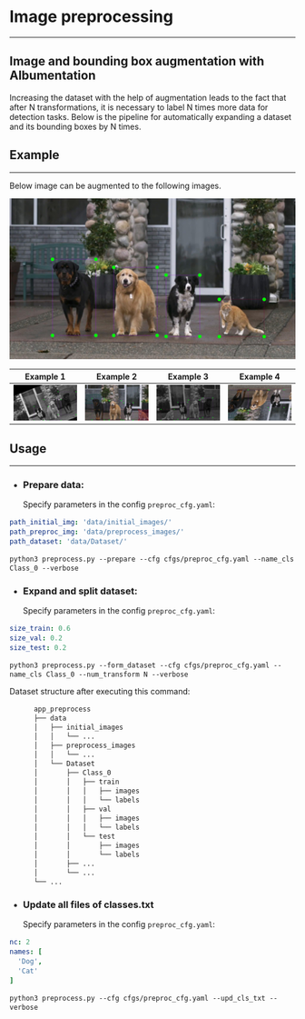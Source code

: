 # Image preprocessing
- - -
## Image and bounding box augmentation with Albumentation
Increasing the dataset with the help of augmentation leads to the fact that after N transformations, it is necessary to label N times more data for detection tasks.
Below is the pipeline for automatically expanding a dataset and its bounding boxes by N times.
## Example
- - - 
Below image can be augmented to the following images.

![original.jpg](images/orig_img.png)

| Example 1                              | Example 2                              | Example 3                              | Example 4                              |
|----------------------------------------|----------------------------------------|----------------------------------------|----------------------------------------|
| ![example1.jpg](images/trnf_img_1.png) | ![example2.jpg](images/trnf_img_2.png) | ![example3.jpg](images/trnf_img_3.png) | ![example4.jpg](images/trnf_img_4.png) |
## Usage
- - -
- ### Prepare data:
    Specify parameters in the config `preproc_cfg.yaml`:
```yaml
path_initial_img: 'data/initial_images/'
path_preproc_img: 'data/preprocess_images/'
path_dataset: 'data/Dataset/'
```
```commandline
python3 preprocess.py --prepare --cfg cfgs/preproc_cfg.yaml --name_cls Class_0 --verbose
```
- ### Expand and split dataset:
    Specify parameters in the config `preproc_cfg.yaml`:
```yaml
size_train: 0.6
size_val: 0.2
size_test: 0.2
```
```commandline
python3 preprocess.py --form_dataset --cfg cfgs/preproc_cfg.yaml --name_cls Class_0 --num_transform N --verbose
```
Dataset structure after executing this command: 
```
      app_preprocess
      ├── data
      │   ├── initial_images                
      │   │   └── ...
      │   ├── preprocess_images                
      │   │   └── ...
      │   └── Dataset                
      │       ├── Class_0
      │       │   ├── train
      │       │   │   ├── images
      │       │   │   └── labels
      │       │   ├── val
      │       │   │   ├── images
      │       │   │   └── labels
      │       │   └── test
      │       │       ├── images
      │       │       └── labels
      │       ├── ...
      │       └── ...
      └── ...
```
- ### Update all files of classes.txt
    Specify parameters in the config `preproc_cfg.yaml`:
```yaml
nc: 2
names: [
  'Dog',
  'Cat'
]
```
```commandline
python3 preprocess.py --cfg cfgs/preproc_cfg.yaml --upd_cls_txt --verbose
```